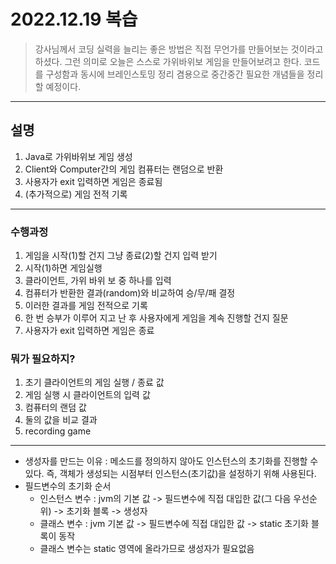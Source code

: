 # 2022.12.19 복습
> 강사님께서 코딩 실력을 늘리는 좋은 방법은 직접 무언가를 만들어보는 것이라고 하셨다.
> 그런 의미로 오늘은 스스로 가위바위보 게임을 만들어보려고 한다. 코드를 구성함과 동시에 브레인스토밍 정리 겸용으로 중간중간 필요한 개념들을 정리할 예정이다.

---


## 설명
1. Java로 가위바위보 게임 생성
2. Client와 Computer간의 게임 컴퓨터는 랜덤으로 반환
3. 사용자가 exit 입력하면 게임은 종료됨
4. (추가적으로) 게임 전적 기록

---
   

### 수행과정
1. 게임을 시작(1)할 건지 그냥 종료(2)할 건지 입력 받기
2. 시작(1)하면 게임실행 
3. 클라이언트, 가위 바위 보 중 하나를 입력 
4. 컴퓨터가 반환한 결과(random)와 비교하여 승/무/패 결정 
5. 이러한 결과를 게임 전적으로 기록
6. 한 번 승부가 이루어 지고 난 후 사용자에게 게임을 계속 진행할 건지 질문
7. 사용자가 exit 입력하면 게임은 종료 

### 뭐가 필요하지?
1. 초기 클라이언트의 게임 실행 / 종료 값
2. 게임 실행 시 클라이언트의 입력 값
3. 컴퓨터의 랜덤 값
4. 둘의 값을 비교 결과
5. recording game 
   












--- 



- 생성자를 만드는 이유 : 메소드를 정의하지 않아도 인스턴스의 초기화를 진행할 수 있다.
  즉, 객체가 생성되는 시점부터 인스턴스(초기값)을 설정하기 위해 사용된다.
- 필드변수의 초기화 순서 
  - 인스턴스 변수 : jvm의 기본 값 -> 필드변수에 직접 대입한 값(그 다음 우선순위) -> 초기화 블록 -> 생성자
  - 클래스 변수 : jvm 기본 값 -> 필드변수에 직접 대입한 값 -> static 초기화 블록이 동작 
  - 클래스 변수는 static 영역에 올라가므로 생성자가 필요없음
